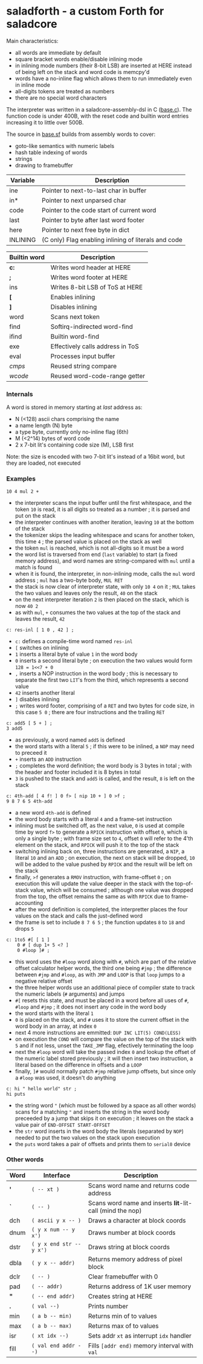 # saladforth - a custom Forth for saladcore

Main characteristics:
- all words are immediate by default
- square bracket words enable/disable inlining mode
- in inlining mode numbers (their 8-bit LSB) are inserted at HERE instead of being left on the stack and word code is memcpy'd
- words have a no-inline flag which allows them to run immediately even in inline mode
- all-digits tokens are treated as numbers
- there are no special word characters

The interpreter was written in a saladcore-assembly-dsl in C ([base.c](./base.c)). The function code is under 400B, with the reset code and builtin word entries increasing it to little over 500B.

The source in [base.sf](./base.sf) builds from assembly words to cover:
- goto-like semantics with numeric labels
- hash table indexing of words
- strings
- drawing to framebuffer

|Variable|Description|
|---|---|
|ine      | Pointer to next-to-last char in buffer
|in*      | Pointer to next unparsed char
|code     | Pointer to the code start of current word
|last     | Pointer to byte after last word footer
|here     | Pointer to next free byte in dict
|INLINING | (C only) Flag enabling inlining of literals and code

|Builtin word|Description|
|---|---|
|**c:** | Writes word header at HERE
|**;**  | Writes word footer at HERE
| ins   | Writes 8-bit LSB of ToS at HERE
|**[**  | Enables inlining
|**]**     | Disables inlining
| word  | Scans next token
| find  | Softirq-indirected word-find
| ifind | Builtin word-find
| exe   | Effectively calls address in ToS
| eval  | Processes input buffer
|*cmps* | Reused string compare
|*wcode*| Reused word-code-range getter

### Internals
A word is stored in memory starting at *last* address as:
- N (<128) ascii chars comprising the name
- a name length (N) byte
- a type byte, currently only no-inline flag (6th)
- M (<2^14) bytes of word code
- 2 x 7-bit lit's containing code size (M), LSB first

Note: the size is encoded with two 7-bit lit's instead of a 16bit word, but they are loaded, not executed


### Examples
```
10 4 mul 2 +
```
- the interpreter scans the input buffer until the first whitespace, and the token `10` is read, it is all digits so treated as a number ; it is parsed and put on the stack
- the interpreter continues with another iteration, leaving `10` at the bottom of the stack
- the tokenizer skips the leading whitespace and scans for another token, this time `4` ; the parsed value is placed on the stack as well
- the token `mul` is reached, which is not all-digits so it must be a word
- the word list is traversed from end (`last` variable) to start (a fixed memory address), and word names are string-compared with `mul` until a match is found
- when it is found, the interpreter, in non-inlining mode, calls the `mul` word address ; `mul` has a two-byte body, `MUL RET`
- the stack is now clear of interpreter state, with only `10 4` on it ; `MUL` takes the two values and leaves only the result, `40` on the stack
- on the next interpreter iteration `2` is then placed on the stack, which is now `40 2`
- as with `mul`, `+` consumes the two values at the top of the stack and leaves the result, `42`


```
c: res-inl [ 1 0 , 42 ] ;
```
- `c:` defines a compile-time word named `res-inl`
- `[` switches on inlining
- `1` inserts a literal byte of value `1` in the word body
- `0` inserts a second literal byte ; on execution the two values would form `128 = 1<<7 + 0`
- `,` inserts a NOP instruction in the word body ; this is necessary to separate the first two `LIT`'s from the third, which represents a second value
- `42` inserts another literal
- `]` disables inlining
- `;` writes word footer, comprising of a `RET` and two bytes for code size, in this case `5 0` ; there are four instructions and the trailing `RET`

```
c: add5 [ 5 + ] ;
3 add5
```
- as previously, a word named `add5` is defined
- the word starts with a literal `5` ; if this were to be inlined, a `NOP` may need to preceed it
- `+` inserts an `ADD` instruction
- `;` completes the word definition; the word body is 3 bytes in total ; with the header and footer included it is 8 bytes in total
- `3` is pushed to the stack and `add5` is called, and the result, `8` is left on the stack

```
c: 4th-add [ 4 f! ] 0 f> [ nip 10 + ] 0 >f ;
9 8 7 6 5 4th-add
```
- a new word `4th-add` is defined
- the word body starts with a literal `4` and a frame-set instruction
- inlining must be switched off, as the next value, `0` is used at compile time by word `f>` to generate a `RPICK` instruction with offset `0`, which is only a single byte ; with frame size set to `4`, offset `0` will refer to the 4'th element on the stack, and `RPICK` will push it to the top of the stack
- switching inlining back on, three instructions are generated, a `NIP`, a literal `10` and an `ADD` ; on execution, the next on stack will be dropped, `10` will be added to the value pushed by `RPICK` and the result will be left on the stack
- finally, `>f` generates a `RMOV` instruction, with frame-offset `0` ; on execution this will update the value deeper in the stack with the top-of-stack value, which will be consumed ; although one value was dropped from the top, the offset remains the same as with `RPICK` due to frame-accounting
- after the word definition is completed, the interpretter places the four values on the stack and calls the just-defined word
- the frame is set to include `8 7 6 5` ; the function updates `8` to `18` and drops `5`

```
c: 1to5 #[ [ 1 ]
    0 # [ dup 1+ 5 <? ]
    0 #loop ]# ;
```
- this word uses the `#loop` word along with `#`, which are part of the relative offset calculator helper words, the third one being `#jmp` ; the difference between `#jmp` and `#loop`, as with `JMP` and `LOOP` is that `loop` jumps to a negative relative offset
- the three helper words use an additional piece of compiler state to track the numeric labels (`#` arguments) and jumps
- `#[` resets this state, and must be placed in a word before all uses of `#`, `#loop` and `#jmp` ; it does not insert any code in the word body
- the word starts with the literal `1`
- `0` is placed on the stack, and `#` uses it to store the current offset in the word body in an array, at index `0`
- next 4 more instructions are emmitted: `DUP INC LIT(5) COND(LESS)`
- on execution the `COND` will compare the value on the top of the stack with `5` and if not less, unset the `TAKE_JMP` flag, efectively terminating the loop
- next the `#loop` word will take the passed index `0` and lookup the offset of the numeric label stored previously ; it will then insert two instruction, a literal based on the difference in offsets and a `LOOP`
- finally, `]#` would normally patch `#jmp` relative jump offsets, but since only a `#loop` was used, it doesn't do anything


```
c: hi " hello world" str ;
hi puts
```
- the string word `"` (which must be followed by a space as all other words) scans for a matching `"` and inserts the string in the word body preceeded by a jump that skips it on execution ; it leaves on the stack a value pair of `END-OFFSET START-OFFSET`
- the `str` word inserts in the word body the literals (separated by `NOP`) needed to put the two values on the stack upon execution
- the `puts` word takes a pair of offsets and prints them to `serial0` device


### Other words
|Word|Interface|Description|
|---|---|---|
|**'**  | `( -- xt )`         | Scans word name and returns code address
|**`**  | `( -- )`            | Scans word name and inserts **lit**-lit-call (mind the nop)
|dch    | `( ascii y x -- )`  | Draws a character at block coords
|dnum   | `( y x num -- y x')`| Draws number at block coords
|dstr   | `( y x end str -- y x')`| Draws string at block coords
|dbla   | `( y x -- addr)`    | Returns memory address of pixel block
|dclr   | `( -- )`            | Clear framebuffer with 0
|pad    | `( -- addr)`        | Returns address of 1K user memory
|**"**  | `( -- end addr)`    | Creates string at HERE
|**.**  | `( val --)`         | Prints number
|min    | `( a b -- min)`     | Returns min of to values
|max    | `( a b -- max)`     | Returns max of to values
|isr    | `( xt idx --)`      | Sets addr `xt` as interrupt `idx` handler
|fill   | `( val end addr --)`| Fills `[addr end)` memory interval with `val`
